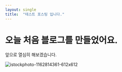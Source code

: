 ```yaml
---
layout: single
title:  "테스트 포스팅 입니다."
---
```


# 오늘 처음 블로그를 만들었어요.

앞으로 열심히 해보겠습니다. 

![istockphoto-1162814361-612x612](/Users/kimshinhye/Documents/cciindy-github-blog/cciindy.github.io/images/2022-04-28-first/istockphoto-1162814361-612x612-1161577.jpeg)
